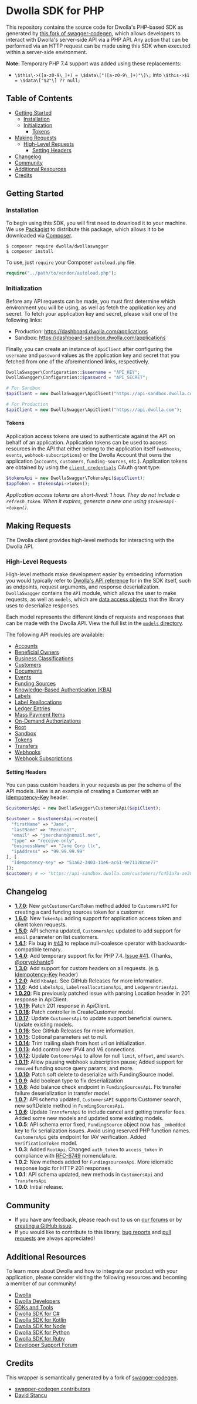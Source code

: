 # Dwolla SDK for PHP

This repository contains the source code for Dwolla's PHP-based SDK as generated by [this fork of swagger-codegen](https://github.com/mach-kernel/swagger-codegen), which allows developers to interact with Dwolla's server-side API via a PHP API. Any action that can be performed via an HTTP request can be made using this SDK when executed within a server-side environment.

**Note:** Temporary PHP 7.4 support was added using these replacements:
- `\$this\->([a-z0-9\_]+) = \$data\["([a-z0-9\_]+)"\]\;` into `\$this->$1 = \$data\["$2"\] ?? null;`


## Table of Contents

- [Getting Started](#getting-started)
  - [Installation](#installation)
  - [Initialization](#initialization)
    - [Tokens](#tokens)
- [Making Requests](#making-requests)
  - [High-Level Requests](#high-level-requests)
    - [Setting Headers](#setting-headers)
- [Changelog](#changelog)
- [Community](#community)
- [Additional Resources](#additional-resources)
- [Credits](#credits)

## Getting Started

### Installation

To begin using this SDK, you will first need to download it to your machine. We use [Packagist](https://packagist.org/packages/dwolla/dwollaswagger) to distribute this package, which allows it to be downloaded via [Composer](https://getcomposer.org/).

```shell
$ composer require dwolla/dwollaswagger
$ composer install
```

To use, just `require` your Composer `autoload.php` file.
```php
require("../path/to/vendor/autoload.php");
```

### Initialization

Before any API requests can be made, you must first determine which environment you will be using, as well as fetch the application key and secret. To fetch your application key and secret, please visit one of the following links:

* Production: https://dashboard.dwolla.com/applications
* Sandbox: https://dashboard-sandbox.dwolla.com/applications

Finally, you can create an instance of `ApiClient` after configuring the `username` and `password` values as the application key and secret that you fetched from one of the aforementioned links, respectively.

```php
DwollaSwagger\Configuration::$username = "API_KEY";
DwollaSwagger\Configuration::$password = "API_SECRET";

# For Sandbox
$apiClient = new DwollaSwagger\ApiClient("https://api-sandbox.dwolla.com");

# For Production
$apiClient = new DwollaSwagger\ApiClient("https://api.dwolla.com");
```

#### Tokens

Application access tokens are used to authenticate against the API on behalf of an application. Application tokens can be used to access resources in the API that either belong to the application itself (`webhooks`, `events`, `webhook-subscriptions`) or the Dwolla Account that owns the application (`accounts`, `customers`, `funding-sources`, etc.). Application tokens are obtained by using the [`client_credentials`](https://tools.ietf.org/html/rfc6749#section-4.4) OAuth grant type:


```php
$tokensApi = new DwollaSwagger\TokensApi($apiClient);
$appToken = $tokensApi->token();
```

_Application access tokens are short-lived: 1 hour. They do not include a `refresh_token`. When it expires, generate a new one using `$tokensApi->token()`._

## Making Requests

The Dwolla client provides high-level methods for interacting with the Dwolla API.

### High-Level Requests

High-level methods make development easier by embedding information you would typically refer to [Dwolla's API reference](https://developers.dwolla.com/api-reference) for in the SDK itself, such as endpoints, request arguments, and response deserialization. `DwollaSwagger` contains the `API` module, which allows the user to make requests, as well as `models`, which are [data access objects](https://en.wikipedia.org/wiki/Data_access_object) that the library uses to deserialize responses.

Each model represents the different kinds of requests and responses that can be made with the Dwolla API. View the full list in the [`models` directory](https://github.com/Dwolla/dwolla-swagger-php/tree/master/lib/models).

The following API modules are available:

* [Accounts](https://github.com/Dwolla/dwolla-swagger-php/blob/DEV-1012/docs/snippets/Accounts.md)
* [Beneficial Owners](https://github.com/Dwolla/dwolla-swagger-php/blob/main/docs/snippets/BeneficialOwnersApi.md)
* [Business Classifications](https://github.com/Dwolla/dwolla-swagger-php/blob/main/docs/snippets/BusinessClassifications.md)
* [Customers](https://github.com/Dwolla/dwolla-swagger-php/blob/main/docs/snippets/Customers.md)
* [Documents](https://github.com/Dwolla/dwolla-swagger-php/blob/main/docs/snippets/Documents.md)
* [Events](https://github.com/Dwolla/dwolla-swagger-php/blob/main/docs/snippets/Events.md)
* [Funding Sources](https://github.com/Dwolla/dwolla-swagger-php/blob/main/docs/snippets/FundingSources.md)
* [Knowledge-Based Authentication (KBA)](https://github.com/Dwolla/dwolla-swagger-php/blob/main/docs/snippets/KBAs.md)
* [Labels](https://github.com/Dwolla/dwolla-swagger-php/blob/main/docs/snippets/Labels.md)
* [Label Reallocations](https://github.com/Dwolla/dwolla-swagger-php/blob/main/docs/snippets/LabelReallocations.md)
* [Ledger Entries](https://github.com/Dwolla/dwolla-swagger-php/blob/main/docs/snippets/LedgerEntries.md)
* [Mass Payment Items](https://github.com/Dwolla/dwolla-swagger-php/blob/main/docs/snippets/MassPaymentItems.md)
* [On-Demand Authorizations](https://github.com/Dwolla/dwolla-swagger-php/blob/main/docs/snippets/OnDemandAuthorizations.md)
* [Root](https://github.com/Dwolla/dwolla-swagger-php/blob/main/docs/snippets/Root.md)
* [Sandbox](https://github.com/Dwolla/dwolla-swagger-php/blob/main/docs/snippets/Sandbox.md)
* [Tokens](https://github.com/Dwolla/dwolla-swagger-php/blob/main/docs/snippets/Tokens.md)
* [Transfers](https://github.com/Dwolla/dwolla-v2-kotlin/blob/main/docs/snippets/Transfers.md)
* [Webhooks](https://github.com/Dwolla/dwolla-v2-kotlin/blob/main/docs/snippets/Webhooks.md)
* [Webhook Subscriptions](https://github.com/Dwolla/dwolla-v2-kotlin/blob/main/docs/snippets/WebhookSubscriptions.md)

#### Setting Headers

You can pass custom headers in your requests as per the schema of the API models. Here is an example of creating a Customer with an [Idempotency-Key](https://developers.dwolla.com/api-reference#idempotency-key) header.

```php
$customersApi = new DwollaSwagger\CustomersApi($apiClient);

$customer = $customersApi->create([
  "firstName" => "Jane",
  "lastName" => "Merchant",
  "email" => "jmerchant@nomail.net",
  "type" => "receive-only",
  "businessName" => "Jane Corp llc",
  "ipAddress" => "99.99.99.99"
], [
  "Idempotency-Key" => "51a62-3403-11e6-ac61-9e71128cae77"
]);
$customer; # => "https://api-sandbox.dwolla.com/customers/fc451a7a-ae30-4404-aB95-e3553fcd733f"
```

## Changelog

* [**1.7.0**](https://github.com/Dwolla/dwolla-swagger-php/releases/tag/1.7.0): New `getCustomerCardToken` method added to `CustomersAPI` for creating a card funding sources token for a customer.
* [**1.6.0**](https://github.com/Dwolla/dwolla-swagger-php/releases/tag/1.6.0): New `TokenApi` adding support for application access token and client token requests.
* [**1.5.0**](https://github.com/Dwolla/dwolla-swagger-php/releases/tag/1.5.0): API schema updated, `CustomersApi` updated to add support for `email` parameter on list customers.
* [**1.4.1**](https://github.com/Dwolla/dwolla-swagger-php/releases/tag/1.4.1): Fix bug in [#43](https://github.com/Dwolla/dwolla-swagger-php/pull/43) to replace null-coalesce operator with backwards-compatible ternary. 
* [**1.4.0**](https://github.com/Dwolla/dwolla-swagger-php/releases/tag/1.4.0): Add temporary support fix for PHP 7.4. [Issue #41](https://github.com/Dwolla/dwolla-swagger-php/issues/41). (Thanks, [@oprypkhantc](https://github.com/oprypkhantc)!)
* [**1.3.0**](https://github.com/Dwolla/dwolla-swagger-php/releases/tag/1.3.0): Add support for custom headers on all requests. (e.g. [Idempotency-Key](https://developers.dwolla.com/api-reference#idempotency-key) header)
* [**1.2.0**](https://github.com/Dwolla/dwolla-swagger-php/releases/tag/1.2.0): Add `KbaApi`. See GitHub Releases for more information.
* [**1.1.0**](https://github.com/Dwolla/dwolla-swagger-php/releases/tag/1.1.0): Add `LabelsApi`, `LabelreallocationsApi`, and `LedgerentriesApi`.
* [**1.0.20**](https://github.com/Dwolla/dwolla-swagger-php/releases/tag/1.0.20): Fix previously patched issue with parsing Location header in 201 response in ApiClient.
* [**1.0.19**](https://github.com/Dwolla/dwolla-swagger-php/releases/tag/1.0.19): Patch 201 response in ApiClient.
* [**1.0.18**](https://github.com/Dwolla/dwolla-swagger-php/releases/tag/1.0.18): Patch controller in CreateCustomer model.
* [**1.0.17**](https://github.com/Dwolla/dwolla-swagger-php/releases/tag/1.0.17): Update `CustomersApi` to update support beneficial owners. Update existing models.
* [**1.0.16**](https://github.com/Dwolla/dwolla-swagger-php/releases/tag/1.0.16): See GitHub Releases for more information.
* [**1.0.15**](https://github.com/Dwolla/dwolla-swagger-php/releases/tag/1.0.15): Optional parameters set to null.
* [**1.0.14**](https://github.com/Dwolla/dwolla-swagger-php/releases/tag/1.0.14): Trim trailing slash from host url on initialization.
* [**1.0.13**](https://github.com/Dwolla/dwolla-swagger-php/releases/tag/1.0.13): Add control over IPV4 and V6 connections.
* [**1.0.12**](https://github.com/Dwolla/dwolla-swagger-php/releases/tag/1.0.12): Update `CustomersApi` to allow for null `limit`, `offset`, and `search`.
* [**1.0.11**](https://github.com/Dwolla/dwolla-swagger-php/releases/tag/1.0.11): Allow pausing webhook subscription pause; Added support for `removed` funding source query params; and more.
* [**1.0.10**](https://github.com/Dwolla/dwolla-swagger-php/releases/tag/1.0.10): Patch soft delete to deserialize with FundingSource model.
* [**1.0.9**](https://github.com/Dwolla/dwolla-swagger-php/releases/tag/1.0.9): Add boolean type to fix deserialization
* [**1.0.8**](https://github.com/Dwolla/dwolla-swagger-php/releases/tag/1.0.8): Add balance check endpoint in `FundingSourcesApi`. Fix transfer failure deserialization in transfer model.
* [**1.0.7**](https://github.com/Dwolla/dwolla-swagger-php/releases/tag/1.0.7): API schema updated, `CustomersAPI` supports Customer search, new softDelete method in `FundingSourcesApi`.
* [**1.0.6**](https://github.com/Dwolla/dwolla-swagger-php/releases/tag/1.0.6): Update `TransfersApi` to include cancel and getting transfer fees. Added some new models and updated some existing models.
* **1.0.5**: API schema error fixed, `FundingSource` object now has `_embedded` key to fix serialization issues. Avoid using reserved PHP function names. `CustomersApi` gets endpoint for IAV verification. Added `VerificationToken` model.
* **1.0.3**: Added `RootApi`. Changed `auth_token` to `access_token` in compliance with [RFC-6749](https://tools.ietf.org/html/rfc6749) nomenclature.
* **1.0.2**: New methods added for `FundingsourcesApi`. More idiomatic response logic for HTTP 201 responses.
* **1.0.1**: API schema updated, new methods in `CustomersApi` and `TransfersApi`
* **1.0.0**: Initial release.

## Community

* If you have any feedback, please reach out to us on [our forums](https://discuss.dwolla.com/) or by [creating a GitHub issue](https://github.com/Dwolla/dwolla-v2-php/issues/new).
* If you would like to contribute to this library, [bug reports](https://github.com/Dwolla/dwolla-v2-php/issues) and [pull requests](https://github.com/Dwolla/dwolla-v2-php/pulls) are always appreciated!

## Additional Resources

To learn more about Dwolla and how to integrate our product with your application, please consider visiting the following resources and becoming a member of our community!

* [Dwolla](https://www.dwolla.com/)
* [Dwolla Developers](https://developers.dwolla.com/)
* [SDKs and Tools](https://developers.dwolla.com/sdks-tools)
 * [Dwolla SDK for C#](https://github.com/Dwolla/dwolla-v2-csharp)
 * [Dwolla SDK for Kotlin](https://github.com/Dwolla/dwolla-v2-kotlin)
 * [Dwolla SDK for Node](https://github.com/Dwolla/dwolla-v2-node)
 * [Dwolla SDK for Python](https://github.com/Dwolla/dwolla-swagger-python)
 * [Dwolla SDK for Ruby](https://github.com/Dwolla/dwolla-v2-ruby)
* [Developer Support Forum](https://discuss.dwolla.com/)

## Credits

This wrapper is semantically generated by a fork of [swagger-codegen](http://github.com/mach-kernel/swagger-codegen).
 - [swagger-codegen contributors](https://github.com/swagger-api/swagger-codegen/network/members)
 - [David Stancu](http://github.com/mach-kernel)
